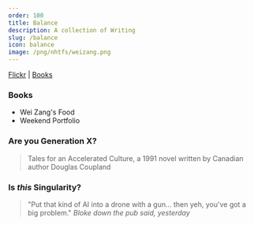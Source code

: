 ```yaml
---
order: 100
title: Balance
description: A collection of Writing
slug: /balance
icon: balance
image: /png/nhtfs/weizang.png
---
```

[Flickr](/balance/flickr) | [Books](/balance/books)

### Books

- Wei Zang's Food
- Weekend Portfolio

### Are you Generation X?

> Tales for an Accelerated Culture, a 1991 novel written by Canadian author Douglas Coupland

### Is _this_ Singularity?

> "Put that kind of AI into a drone with a gun... then yeh, you've got a big problem." _Bloke down the pub said, yesterday_
